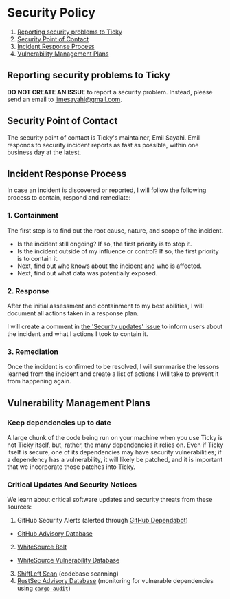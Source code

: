 # Security Policy

1. [Reporting security problems to Ticky](#reporting)
2. [Security Point of Contact](#contact)
3. [Incident Response Process](#process)
4. [Vulnerability Management Plans](#vulnerability-management)

<a name="reporting"></a>
## Reporting security problems to Ticky

**DO NOT CREATE AN ISSUE** to report a security problem. Instead, please
send an email to [limesayahi@gmail.com](mailto:limesayahi@gmail.com).

<a name="contact"></a>
## Security Point of Contact

The security point of contact is Ticky's maintainer, Emil Sayahi. Emil responds to security
incident reports as fast as possible, within one business day at the latest.

<a name="process"></a>
## Incident Response Process

In case an incident is discovered or reported, I will follow the following
process to contain, respond and remediate:

### 1. Containment

The first step is to find out the root cause, nature, and scope of the incident.

- Is the incident still ongoing? If so, the first priority is to stop it.
- Is the incident outside of my influence or control? If so, the first priority is to contain it.
- Next, find out who knows about the incident and who is affected.
- Next, find out what data was potentially exposed.

### 2. Response

After the initial assessment and containment to my best abilities, I will
document all actions taken in a response plan.

I will create a comment in [the 'Security updates' issue](https://github.com/Dirout/ticky/issues/2) to inform users about
the incident and what I actions I took to contain it.

### 3. Remediation

Once the incident is confirmed to be resolved, I will summarise the lessons
learned from the incident and create a list of actions I will take to prevent
it from happening again.

<a name="vulnerability-management"></a>
## Vulnerability Management Plans

### Keep dependencies up to date

A large chunk of the code being run on your machine when you use Ticky is not Ticky itself, 
but, rather, the many dependencies it relies on. Even if Ticky itself is secure, one of its dependencies may
have security vulnerabilities; if a dependency has a vulnerability, it will likely be patched, and it is important
that we incorporate those patches into Ticky.

### Critical Updates And Security Notices

We learn about critical software updates and security threats from these sources:

1. GitHub Security Alerts (alerted through [GitHub Dependabot](https://docs.github.com/en/free-pro-team@latest/github/managing-security-vulnerabilities/about-github-dependabot-security-updates))
  - [GitHub Advisory Database](https://github.com/advisories)
2. [WhiteSource Bolt](https://www.whitesourcesoftware.com/free-developer-tools/bolt)
  - [WhiteSource Vulnerability Database](https://www.whitesourcesoftware.com/vulnerability-database/)
3. [ShiftLeft Scan](https://www.shiftleft.io/scan/) (codebase scanning)
4. [RustSec Advisory Database](https://rustsec.org/) (monitoring for vulnerable dependencies using [`cargo-audit`](https://github.com/RustSec/cargo-audit))
